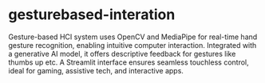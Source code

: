 # gesturebased-interation
Gesture-based HCI system uses OpenCV and MediaPipe for real-time hand gesture recognition, enabling intuitive computer interaction. Integrated with a generative AI model, it offers descriptive feedback for gestures like thumbs up etc. A Streamlit interface ensures seamless touchless control, ideal for gaming, assistive tech, and interactive apps.
